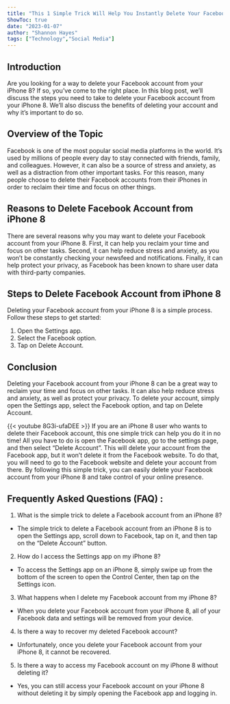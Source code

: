 ```yaml
---
title: "This 1 Simple Trick Will Help You Instantly Delete Your Facebook Account from Your iPhone 8!"
ShowToc: true 
date: "2023-01-07"
author: "Shannon Hayes" 
tags: ["Technology","Social Media"]
---
```

## Introduction 
Are you looking for a way to delete your Facebook account from your iPhone 8? If so, you’ve come to the right place. In this blog post, we’ll discuss the steps you need to take to delete your Facebook account from your iPhone 8. We’ll also discuss the benefits of deleting your account and why it’s important to do so.

## Overview of the Topic
Facebook is one of the most popular social media platforms in the world. It’s used by millions of people every day to stay connected with friends, family, and colleagues. However, it can also be a source of stress and anxiety, as well as a distraction from other important tasks. For this reason, many people choose to delete their Facebook accounts from their iPhones in order to reclaim their time and focus on other things.

## Reasons to Delete Facebook Account from iPhone 8
There are several reasons why you may want to delete your Facebook account from your iPhone 8. First, it can help you reclaim your time and focus on other tasks. Second, it can help reduce stress and anxiety, as you won’t be constantly checking your newsfeed and notifications. Finally, it can help protect your privacy, as Facebook has been known to share user data with third-party companies. 

## Steps to Delete Facebook Account from iPhone 8
Deleting your Facebook account from your iPhone 8 is a simple process. Follow these steps to get started:

1. Open the Settings app.
2. Select the Facebook option.
3. Tap on Delete Account.

## Conclusion
Deleting your Facebook account from your iPhone 8 can be a great way to reclaim your time and focus on other tasks. It can also help reduce stress and anxiety, as well as protect your privacy. To delete your account, simply open the Settings app, select the Facebook option, and tap on Delete Account.

{{< youtube 8G3i-ufaDEE >}} 
If you are an iPhone 8 user who wants to delete their Facebook account, this one simple trick can help you do it in no time! All you have to do is open the Facebook app, go to the settings page, and then select “Delete Account”. This will delete your account from the Facebook app, but it won’t delete it from the Facebook website. To do that, you will need to go to the Facebook website and delete your account from there. By following this simple trick, you can easily delete your Facebook account from your iPhone 8 and take control of your online presence.

## Frequently Asked Questions (FAQ) :
1. What is the simple trick to delete a Facebook account from an iPhone 8?
- The simple trick to delete a Facebook account from an iPhone 8 is to open the Settings app, scroll down to Facebook, tap on it, and then tap on the “Delete Account” button.

2. How do I access the Settings app on my iPhone 8?
- To access the Settings app on an iPhone 8, simply swipe up from the bottom of the screen to open the Control Center, then tap on the Settings icon.

3. What happens when I delete my Facebook account from my iPhone 8?
- When you delete your Facebook account from your iPhone 8, all of your Facebook data and settings will be removed from your device.

4. Is there a way to recover my deleted Facebook account?
- Unfortunately, once you delete your Facebook account from your iPhone 8, it cannot be recovered.

5. Is there a way to access my Facebook account on my iPhone 8 without deleting it?
- Yes, you can still access your Facebook account on your iPhone 8 without deleting it by simply opening the Facebook app and logging in.


